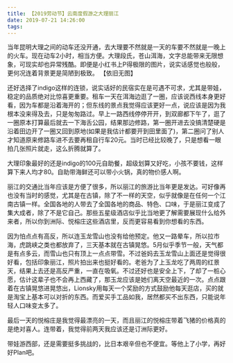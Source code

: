 ```yaml
---
title: 【2019劳动节】云南度假游之大理丽江
date: 2019-07-21 14:26:00
tags:
---
```


   当年昆明大理之间的动车还没开通，去大理要不然就是一天的车要不然就是一晚上的火车。现在动车2小时，相当方便。大理段氏，苍山洱海，文字总能带来无限想象，可现实却也异常残酷。即便是小红书上P得极限的图片，说实话感觉也般般，更何况连着背景更是简陋到极致。
   【依旧无图】
<!--more-->
   还好选择了indigo这样的连锁，说实话好的民宿实在是可遇不可求，尤其是带娃，稳定的品质绝对比惊喜更重要。租车一天在洱海边逛了一圈，应该说西线本身更好看，因为车都是沿着海开的；但东线的景点我觉得应该更好一点，说应该是因为我根本没来得及去，只是匆匆路过。早上一路西线停停开开，到双廊都下午了，逛了一圈原本打算最后就去一下海舌公园，结果那边修路，第一圈开进去没搞清楚硬是沿着田边开了一圈又回到原地(如果是我估计都要开到田里面了)，第二圈问了别人才知道原来修路车进不去要再租自行车20元。当时已经比较晚了，只是想看一眼拍几张照片就走，这么折腾就算了。
   
   大理印象最好的还是indigo的100元自助餐，超级划算又好吃，小孩不要钱，这样算下来人均才80。自助带海鲜还可以带小火锅，真的物价感人啊。
   
   丽江的交通比当年应该是方便了很多，所以丽江的旅游比当年更是发达。可好像再也没有当时的感觉，尤其是在古镇，除了不一样的天空，似乎就像是在任何一个江南古镇一样。全国各地的人带去了全国各地的商品、特色、口味，于是丽江变成了集大成者，除了不是它自己。那些五星级酒店似乎比当地更了解需要展现什么给外来者，所以你到洲际、悦榕庄这些酒店里，反而更容易看到你想看的东西。
   
   因为怕点点有高反，所以连玉龙雪山也没有给他预定。他又一路晕车，所以拉市海，虎跳峡之类也都放弃了，三天基本就在古镇晃悠。5月似乎季节一般，天气都是有点多云，而雪山也只有顶上一点点带雪。不过爸妈去玉龙雪山上面还是觉得很好看，包括印象丽江，照片拍出来也挺好看的。老爸为了上玉龙吃了两周的红景天，结果上去还是高反严重，一直在吸氧。不过还好也是安全上下，了却了一桩心愿，估计这辈子也不会再上西藏了，那玉龙应该是她们离天空最近的一次。点点跟着在古镇晃悠进晃悠出，Lionsky用每天一个奖励的方式鼓励他每天逛店，买的就是淘宝上基本可以对折的东西。而爱买手工品如我，居然都买不出东西，只能说年轻人口味变太多了。
   
   最后一天的悦榕庄是我觉得最漂亮的一天，而且丽江的悦榕庄带着飞猪的价格真的是绝对喜人。连带着，我觉得前两天我应该还是订洲际更好。
   
   带娃游西部，还是需要挺多挑战的，比日本艰辛但也不便宜。等他上了小学，再好好Plan吧。
